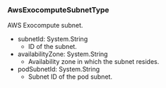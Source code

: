 ### AwsExocomputeSubnetType
AWS Exocompute subnet.

- subnetId: System.String
  - ID of the subnet.
- availabilityZone: System.String
  - Availability zone in which the subnet resides.
- podSubnetId: System.String
  - Subnet ID of the pod subnet.
